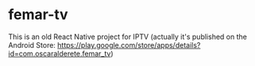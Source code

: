 # femar-tv
This is an old React Native project for IPTV (actually it's published on the Android Store: https://play.google.com/store/apps/details?id=com.oscaralderete.femar_tv)
